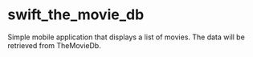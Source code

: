 # swift_the_movie_db
Simple mobile application that displays a list of movies. The data will be retrieved from TheMovieDb.
